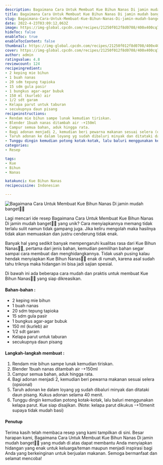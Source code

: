 ```yaml
---
description: Bagaimana Cara Untuk Membuat Kue Bihun Nanas Di jamin mudah banget"
title: Bagaimana Cara Untuk Membuat Kue Bihun Nanas Di jamin mudah banget
slug: Bagaimana-Cara-Untuk-Membuat-Kue-Bihun-Nanas-Di-jamin-mudah-banget
date: 2022-4-23T03:09:12.063Z
image: https://img-global.cpcdn.com/recipes/21250f012f8d0708/400x400cq70/photo.jpg
hideToc: false
enableToc: true
enableTocContent: false
thumbnail: https://img-global.cpcdn.com/recipes/21250f012f8d0708/400x400cq70/photo.jpg
cover: https://img-global.cpcdn.com/recipes/21250f012f8d0708/400x400cq70/photo.jpg
author: admin
ratingvalue: 4.8
reviewcount: 124
recipeingredient:
- 2 keping mie bihun
- 1 buah nanas
- 20 sdm tepung tapioka
- 15 sdm gula pasir
- 1 bungkus agar-agar bubuk
- 150 ml (kurleb) air
- 1/2 sdt garam
- Kelapa parut untuk taburan
- secukupnya daun pisang
recipeinstructions:
- Rendam mie bihun sampe lunak kemudian tiriskan.
- Blender 1buah nanas ditambah air -+150ml
- Campur semua bahan, aduk hingga rata.
- Bagi adonan menjadi 2, kemudian beri pewarna makanan sesuai selera (opsional)
- Taruh adonan ke dalam loyang yg sudah dibaluri minyak dan ditataki daun pisang. Kukus adonan selama 40 menit.
- Tunggu dingin kemudian potong kotak-kotak, lalu baluri menggunakan kelapa parut. Kue siap disajikan. (Note: kelapa parut dikukus -+10menit supaya tidak mudah basi)
categories:
- Resep

tags:
- Kue
- Bihun
- Nanas

katakunci: Kue Bihun Nanas
recipecuisine: Indonesian

---
```


![Bagaimana Cara Untuk Membuat Kue Bihun Nanas Di jamin mudah banget👩‍🍳](https://img-global.cpcdn.com/recipes/21250f012f8d0708/400x400cq70/photo.jpg)

Lagi mencari ide resep Bagaimana Cara Untuk Membuat Kue Bihun Nanas Di jamin mudah banget👩‍🍳 yang unik? Cara menyiapkannya memang tidak terlalu sulit namun tidak gampang juga. Jika keliru mengolah maka hasilnya tidak akan memuaskan dan justru cenderung tidak enak.

Banyak hal yang sedikit banyak mempengaruhi kualitas rasa dari Kue Bihun Nanas👩‍🍳, pertama dari jenis bahan, kemudian pemilihan bahan segar sampai cara membuat dan menghidangkannya. Tidak usah pusing kalau hendak menyiapkan Kue Bihun Nanas👩‍🍳 enak di rumah, karena asal sudah tahu triknya maka hidangan ini bisa jadi sajian spesial.

Di bawah ini ada beberapa cara mudah dan praktis untuk membuat Kue Bihun Nanas👩‍🍳 yang siap dikreasikan.

<!--inarticleads1-->

#### Bahan-bahan :

- 2 keping mie bihun
- 1 buah nanas
- 20 sdm tepung tapioka
- 15 sdm gula pasir
- 1 bungkus agar-agar bubuk
- 150 ml (kurleb) air
- 1/2 sdt garam
- Kelapa parut untuk taburan
- secukupnya daun pisang

<!--inarticleads2-->

#### Langkah-langkah membuat :

1. Rendam mie bihun sampe lunak kemudian tiriskan.
1. Blender 1buah nanas ditambah air -+150ml
1. Campur semua bahan, aduk hingga rata.
1. Bagi adonan menjadi 2, kemudian beri pewarna makanan sesuai selera (opsional)
1. Taruh adonan ke dalam loyang yg sudah dibaluri minyak dan ditataki daun pisang. Kukus adonan selama 40 menit.
1. Tunggu dingin kemudian potong kotak-kotak, lalu baluri menggunakan kelapa parut. Kue siap disajikan. (Note: kelapa parut dikukus -+10menit supaya tidak mudah basi)

#### Penutup

Terima kasih telah membaca resep yang kami tampilkan di sini. Besar harapan kami, Bagaimana Cara Untuk Membuat Kue Bihun Nanas Di jamin mudah banget👩‍🍳 yang mudah di atas dapat membantu Anda menyiapkan hidangan yang enak untuk keluarga/teman maupun menjadi inspirasi bagi Anda yang berkeinginan untuk berjualan makanan. Semoga bermanfaat dan selamat mencoba!